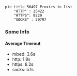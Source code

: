
```mermaid
pie title 56497 Proxies in list
    "HTTP" : 25422
    "HTTPS": 8229
    "SOCKS" : 29797
```

### Some Info
#### Average Timeout

- mixed: 3.6s
- http: 1.8s
- https: 8.2s
- socks: 5.1s